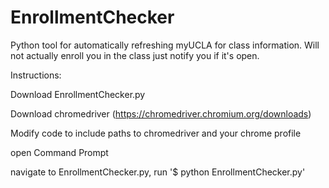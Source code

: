 # EnrollmentChecker

Python tool for automatically refreshing myUCLA for class information.
Will not actually enroll you in the class just notify you if it's open.

Instructions:

Download EnrollmentChecker.py

Download chromedriver (https://chromedriver.chromium.org/downloads)

Modify code to include paths to chromedriver and your chrome profile

open Command Prompt

navigate to EnrollmentChecker.py, run '$ python EnrollmentChecker.py'
